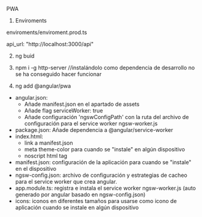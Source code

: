 PWA

1. Enviroments

enviroments/enviroment.prod.ts

api_url: "http://localhost:3000/api"

2. ng buid

3. npm i -g http-server //instalándolo como dependencia de desarrollo no se ha conseguido hacer funcionar

4. ng add @angular/pwa

* angular.json:
    - Añade manifest.json en el apartado de assets
    - Añade flag serviceWorker: true
    - Añade configuración 'ngswConfigPath' con la ruta del archivo de configuración para el service worker ngsw-worker.js
* package.json: Añade dependencia a @angular/service-worker
* index.html:
    - link a manifest.json
    - meta theme-color para cuando se "instale" en algún dispositivo
    - noscript html tag
* manifest.json: configuración de la aplicación para cuando se "instale" en el dispositivo
* ngsw-config.json: archivo de configuración y estrategias de cacheo para el service worker que crea angular.
* app.module.ts: registra e instala el service worker ngsw-worker.js (auto generado por angular basado en ngsw-config.json)
* icons: iconos en diferentes tamaños para usarse como icono de aplicación cuando se instale en algún dispositivo